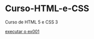 # Curso-HTML-e-CSS
 Curso de HTML 5 e CSS 3


<a href="https://oportela.github.io/Curso-HTML-e-CSS/desafios/d010/android.html">executar o ex001</a>